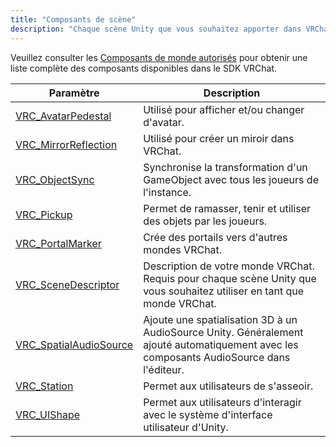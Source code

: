 ```yaml
---
title: "Composants de scène"
description: "Chaque scène Unity que vous souhaitez apporter dans VRChat nécessite un composant [VRC_SceneDescriptor](/worlds/components/vrc_scenedescriptor). Le SDK VRChat Worlds contient divers autres composants qui permettent à vos utilisateurs d'interagir avec votre monde, de ramasser des objets, de se voir dans un miroir, et plus encore."
---
```


Veuillez consulter les [Composants de monde autorisés](/worlds/whitelisted-world-components) pour obtenir une liste complète des composants disponibles dans le SDK VRChat.

| Paramètre | Description |
| --- | --- |
| [VRC_AvatarPedestal](/worlds/components/vrc_avatarpedestal) | Utilisé pour afficher et/ou changer d'avatar. |
| [VRC_MirrorReflection](/worlds/components/vrc_mirrorreflection) | Utilisé pour créer un miroir dans VRChat. |
| [VRC_ObjectSync](/worlds/components/vrc_objectsync) | Synchronise la transformation d'un GameObject avec tous les joueurs de l'instance. |
| [VRC_Pickup](/worlds/components/vrc_pickup) | Permet de ramasser, tenir et utiliser des objets par les joueurs. |
| [VRC_PortalMarker](/worlds/components/vrc_portalmarker) | Crée des portails vers d'autres mondes VRChat. |
| [VRC_SceneDescriptor](/worlds/components/vrc_scenedescriptor) | Description de votre monde VRChat. Requis pour chaque scène Unity que vous souhaitez utiliser en tant que monde VRChat. |
| [VRC_SpatialAudioSource](/worlds/components/vrc_spatialaudiosource) | Ajoute une spatialisation 3D à un AudioSource Unity. Généralement ajouté automatiquement avec les composants AudioSource dans l'éditeur. |
| [VRC_Station](/worlds/components/vrc_station) | Permet aux utilisateurs de s'asseoir. |
| [VRC_UIShape](/worlds/components/vrc_uishape) | Permet aux utilisateurs d'interagir avec le système d'interface utilisateur d'Unity. |